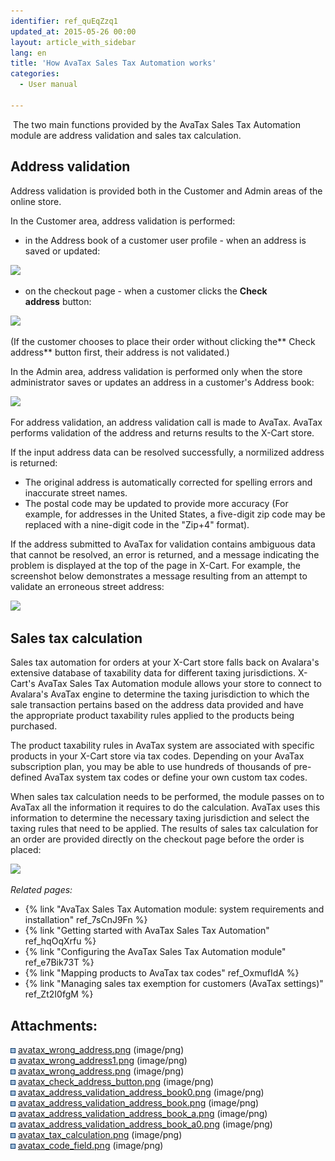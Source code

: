 ```yaml
---
identifier: ref_quEqZzq1
updated_at: 2015-05-26 00:00
layout: article_with_sidebar
lang: en
title: 'How AvaTax Sales Tax Automation works'
categories:
  - User manual

---
```



 The two main functions provided by the AvaTax Sales Tax Automation module are address validation and sales tax calculation.

## Address validation

Address validation is provided both in the Customer and Admin areas of the online store. 

In the Customer area, address validation is performed:

*   in the Address book of a customer user profile - when an address is saved or updated:

![]({{site.baseurl}}/attachments/8749288/8717984.png?effects=drop-shadow)

*   on the checkout page - when a customer clicks the **Check address** button:

![]({{site.baseurl}}/attachments/8749288/8717983.png?effects=drop-shadow)

(If the customer chooses to place their order without clicking the** Check address** button first, their address is not validated.)

In the Admin area, address validation is performed only when the store administrator saves or updates an address in a customer's Address book:

![]({{site.baseurl}}/attachments/8749288/8717987.png?effects=drop-shadow)

For address validation, an address validation call is made to AvaTax. AvaTax performs validation of the address and returns results to the X-Cart store.

If the input address data can be resolved successfully, a normilized address is returned:

*   The original address is automatically corrected for spelling errors and inaccurate street names.
*   The postal code may be updated to provide more accuracy (For example, for addresses in the United States, a five-digit zip code may be replaced with a nine-digit code in the "Zip+4" format). 

If the address submitted to AvaTax for validation contains ambiguous data that cannot be resolved, an error is returned, and a message indicating the problem is displayed at the top of the page in X-Cart. For example, the screenshot below demonstrates a message resulting from an attempt to validate an erroneous street address:

![]({{site.baseurl}}/attachments/8749288/8717556.png?effects=drop-shadow)

## Sales tax calculation

Sales tax automation for orders at your X-Cart store falls back on Avalara's extensive database of taxability data for different taxing jurisdictions. X-Cart's AvaTax Sales Tax Automation module allows your store to connect to Avalara's AvaTax engine to determine the taxing jurisdiction to which the sale transaction pertains based on the address data provided and have the appropriate product taxability rules applied to the products being purchased. 

The product taxability rules in AvaTax system are associated with specific products in your X-Cart store via tax codes. Depending on your AvaTax subscription plan, you may be able to use hundreds of thousands of pre-defined AvaTax system tax codes or define your own custom tax codes. 

When sales tax calculation needs to be performed, the module passes on to AvaTax all the information it requires to do the calculation. AvaTax uses this information to determine the necessary taxing jurisdiction and select the taxing rules that need to be applied. The results of sales tax calculation for an order are provided directly on the checkout page before the order is placed:

![]({{site.baseurl}}/attachments/8749288/8717988.png?effects=drop-shadow)  

_Related pages:_

*   {% link "AvaTax Sales Tax Automation module: system requirements and installation" ref_7sCnJ9Fn %}
*   {% link "Getting started with AvaTax Sales Tax Automation" ref_hqOqXrfu %}
*   {% link "Configuring the AvaTax Sales Tax Automation module" ref_e7Bik73T %}
*   {% link "Mapping products to AvaTax tax codes" ref_OxmufIdA %}
*   {% link "Managing sales tax exemption for customers (AvaTax settings)" ref_Zt2I0fgM %}

## Attachments:

![](images/icons/bullet_blue.gif) [avatax_wrong_address.png]({{site.baseurl}}/attachments/8749288/8717982.png) (image/png)  
![](images/icons/bullet_blue.gif) [avatax_wrong_address1.png]({{site.baseurl}}/attachments/8749288/8717557.png) (image/png)  
![](images/icons/bullet_blue.gif) [avatax_wrong_address.png]({{site.baseurl}}/attachments/8749288/8717556.png) (image/png)  
![](images/icons/bullet_blue.gif) [avatax_check_address_button.png]({{site.baseurl}}/attachments/8749288/8717983.png) (image/png)  
![](images/icons/bullet_blue.gif) [avatax_address_validation_address_book0.png]({{site.baseurl}}/attachments/8749288/8717984.png) (image/png)  
![](images/icons/bullet_blue.gif) [avatax_address_validation_address_book.png]({{site.baseurl}}/attachments/8749288/8717985.png) (image/png)  
![](images/icons/bullet_blue.gif) [avatax_address_validation_address_book_a.png]({{site.baseurl}}/attachments/8749288/8717986.png) (image/png)  
![](images/icons/bullet_blue.gif) [avatax_address_validation_address_book_a0.png]({{site.baseurl}}/attachments/8749288/8717987.png) (image/png)  
![](images/icons/bullet_blue.gif) [avatax_tax_calculation.png]({{site.baseurl}}/attachments/8749288/8717988.png) (image/png)  
![](images/icons/bullet_blue.gif) [avatax_code_field.png]({{site.baseurl}}/attachments/8749288/8717989.png) (image/png)
